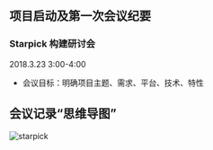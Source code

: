 ## 项目启动及第一次会议纪要

### Starpick 构建研讨会

2018.3.23 3:00-4:00

* 会议目标：明确项目主题、需求、平台、技术、特性

## 会议记录“思维导图”

![starpick](../img/starpick.png)
